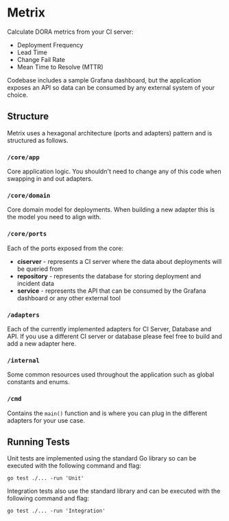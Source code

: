 # Metrix

Calculate DORA metrics from your CI server:

- Deployment Frequency
- Lead Time
- Change Fail Rate
- Mean Time to Resolve (MTTR)

Codebase includes a sample Grafana dashboard, but the application exposes an API so data can be consumed by any external system of your choice.

## Structure

Metrix uses a hexagonal architecture (ports and adapters) pattern and is structured as follows.

### `/core/app`

Core application logic. You shouldn't need to change any of this code when swapping in and out adapters.

### `/core/domain`

Core domain model for deployments. When building a new adapter this is the model you need to align with.

### `/core/ports`

Each of the ports exposed from the core:

- **ciserver** - represents a CI server where the data about deployments will be queried from
- **repository** - represents the database for storing deployment and incident data
- **service** - represents the API that can be consumed by the Grafana dashboard or any other external tool

### `/adapters`

Each of the currently implemented adapters for CI Server, Database and API. If you use a different CI server or database please feel free to build and add a new adapter here.

### `/internal`

Some common resources used throughout the application such as global constants and enums.

### `/cmd`

Contains the `main()` function and is where you can plug in the different adapters for your use case.

## Running Tests

Unit tests are implemented using the standard Go library so can be executed with the following command and flag:

```
go test ./... -run 'Unit'
```

Integration tests also use the standard library and can be executed with the following command and flag:

```
go test ./... -run 'Integration'
```
